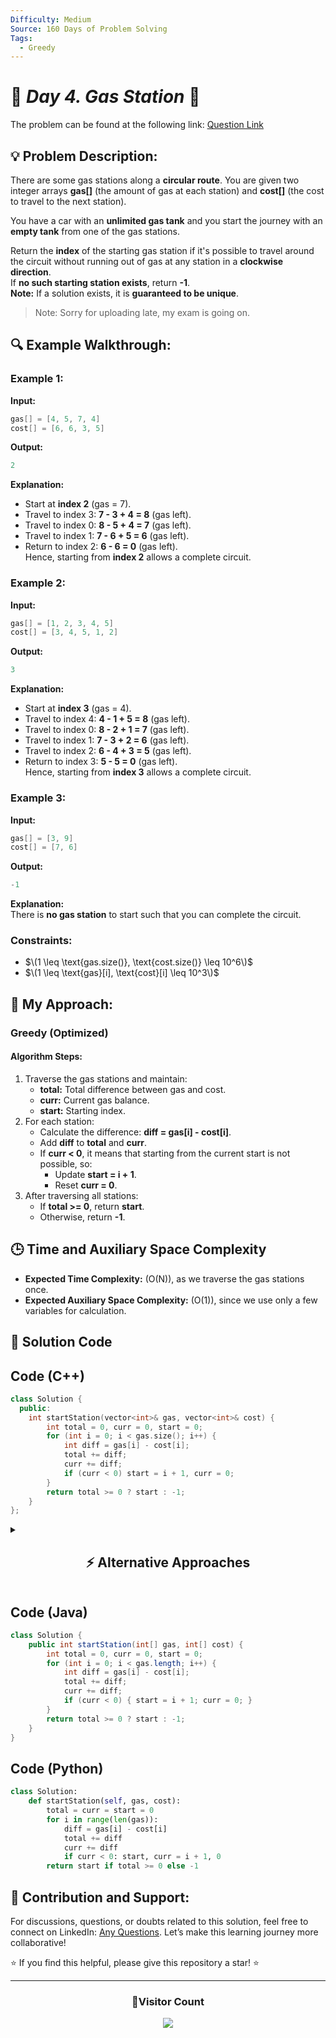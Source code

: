 ```yaml
---
Difficulty: Medium  
Source: 160 Days of Problem Solving  
Tags:
  - Greedy
---
```


# 🚀 _Day 4. Gas Station_ 🧠

The problem can be found at the following link: [Question Link](https://www.geeksforgeeks.org/batch/gfg-160-problems/track/greedy-gfg-160/problem/circular-tour-1587115620)  


## 💡 **Problem Description:** 

There are some gas stations along a **circular route**. You are given two integer arrays **gas[]** (the amount of gas at each station) and **cost[]** (the cost to travel to the next station).  

You have a car with an **unlimited gas tank** and you start the journey with an **empty tank** from one of the gas stations.  

Return the **index** of the starting gas station if it's possible to travel around the circuit without running out of gas at any station in a **clockwise direction**.  
If **no such starting station exists**, return **-1**.  
**Note:** If a solution exists, it is **guaranteed to be unique**.  

> Note: Sorry for uploading late, my exam is going on.

## 🔍 **Example Walkthrough:**

### **Example 1:**  

**Input:** 
```cpp
gas[] = [4, 5, 7, 4]  
cost[] = [6, 6, 3, 5]  
```

**Output:** 
```cpp
2  
```

**Explanation:**  
- Start at **index 2** (gas = 7).  
- Travel to index 3: **7 - 3 + 4 = 8** (gas left).  
- Travel to index 0: **8 - 5 + 4 = 7** (gas left).  
- Travel to index 1: **7 - 6 + 5 = 6** (gas left).  
- Return to index 2: **6 - 6 = 0** (gas left).  
Hence, starting from **index 2** allows a complete circuit.  


### **Example 2:**  

**Input:** 
```cpp
gas[] = [1, 2, 3, 4, 5]  
cost[] = [3, 4, 5, 1, 2]  
```
**Output:**  
```cpp
3  
```

**Explanation:**  
- Start at **index 3** (gas = 4).  
- Travel to index 4: **4 - 1 + 5 = 8** (gas left).  
- Travel to index 0: **8 - 2 + 1 = 7** (gas left).  
- Travel to index 1: **7 - 3 + 2 = 6** (gas left).  
- Travel to index 2: **6 - 4 + 3 = 5** (gas left).  
- Return to index 3: **5 - 5 = 0** (gas left).  
Hence, starting from **index 3** allows a complete circuit.  


### **Example 3:**  

**Input:** 
```cpp
gas[] = [3, 9]  
cost[] = [7, 6]  
```

**Output:**  
```cpp
-1  
```

**Explanation:**  
There is **no gas station** to start such that you can complete the circuit.  


### **Constraints:**  
- $\(1 \leq \text{gas.size()}, \text{cost.size()} \leq 10^6\)$  
- $\(1 \leq \text{gas}[i], \text{cost}[i] \leq 10^3\)$  


## 🎯 **My Approach:**

### **Greedy (Optimized)** 

#### **Algorithm Steps:**  
1. Traverse the gas stations and maintain:
   - **total:** Total difference between gas and cost.
   - **curr:** Current gas balance.
   - **start:** Starting index.  
2. For each station:
   - Calculate the difference: **diff = gas[i] - cost[i]**.  
   - Add **diff** to **total** and **curr**.  
   - If **curr < 0**, it means that starting from the current start is not possible, so:
     - Update **start = i + 1**.  
     - Reset **curr = 0**.  
3. After traversing all stations:
   - If **total >= 0**, return **start**.  
   - Otherwise, return **-1**.  


## 🕒 **Time and Auxiliary Space Complexity** 

- **Expected Time Complexity:** \(O(N)\), as we traverse the gas stations once.  
- **Expected Auxiliary Space Complexity:** \(O(1)\), since we use only a few variables for calculation.  

## 📝 **Solution Code**

## **Code (C++)**

```cpp
class Solution {
  public:
    int startStation(vector<int>& gas, vector<int>& cost) {
        int total = 0, curr = 0, start = 0;
        for (int i = 0; i < gas.size(); i++) {
            int diff = gas[i] - cost[i];
            total += diff;
            curr += diff;
            if (curr < 0) start = i + 1, curr = 0;
        }
        return total >= 0 ? start : -1;
    }
};
```


<details>
<summary><h2 align="center">⚡ Alternative Approaches</h2></summary>

## 📊 **2️⃣ Two-Pass Approach**  
#### **Algorithm Steps:**  
1. Calculate the **total gas balance**.  
2. If the total gas is negative, it's **impossible to complete the circuit**.  
3. If positive, find the **optimal start point**.  

```cpp
class Solution {
  public:
    int startStation(vector<int>& gas, vector<int>& cost) {
        int total = 0, curr = 0, start = 0;
        for (int i = 0; i < gas.size(); i++) {
            total += gas[i] - cost[i];
            curr += gas[i] - cost[i];
            if (curr < 0) {
                start = i + 1;
                curr = 0;
            }
        }
        return total >= 0 ? start : -1;
    }
};
```

#### 📝 **Complexity Analysis:**  
- ✅ **Time Complexity:** O(N) - We traverse the gas stations twice in the worst case.  
- ✅ **Space Complexity:** O(1) - Only a few variables are used.  

#### ✅ **Why This Approach?**  
This method is intuitive, as it first ensures the total gas is non-negative and then finds the optimal start point.  


## 🔁 **3️⃣ Prefix Sum Approach**  
#### **Algorithm Steps:**  
1. Calculate the **total gas balance**.  
2. Track the **cumulative gas difference** while iterating.  
3. If the cumulative gas drops below 0, update the start to the next station.  

```cpp
class Solution {
  public:
    int startStation(vector<int>& gas, vector<int>& cost) {
        int total = 0, sum = 0, start = 0;
        for (int i = 0; i < gas.size(); i++) {
            int diff = gas[i] - cost[i];
            total += diff;
            sum += diff;
            if (sum < 0) {
                start = i + 1;
                sum = 0;
            }
        }
        return total >= 0 ? start : -1;
    }
};
```

#### 📝 **Complexity Analysis:**  
- ✅ **Time Complexity:** O(N)  
- ✅ **Space Complexity:** O(1)  

#### ✅ **Why This Approach?**  
Uses cumulative gas difference to determine a viable start point while maintaining efficiency.  


## 🔄 **4️⃣ Efficient Circular Check**  
#### **Algorithm Steps:**  
1. Traverse the array in a **circular manner** using modular arithmetic.  
2. If the **current gas balance** becomes negative, reset the start station to the next one.  
3. If the **total gas** is positive, return the start station, otherwise return -1.  

```cpp
class Solution {
  public:
    int startStation(vector<int>& gas, vector<int>& cost) {
        int total = 0, curr = 0, start = 0;
        int n = gas.size();
        for (int i = 0; i < 2 * n; i++) {
            int index = i % n;
            int diff = gas[index] - cost[index];
            total += diff;
            curr += diff;
            if (curr < 0) {
                start = index + 1;
                curr = 0;
                if (start >= n) break;
            }
        }
        return total >= 0 ? start : -1;
    }
};
```

#### 📝 **Complexity Analysis:**  
- ✅ **Time Complexity:** O(N)  
- ✅ **Space Complexity:** O(1)  

#### ✅ **Why This Approach?**  
Efficiently handles circular routes using modular arithmetic while keeping the logic simple.  


### 🆚 **Comparison of Approaches**

| **Approach**              | ⏱️ **Time Complexity** | 🗂️ **Space Complexity** | ✅ **Pros**                              | ⚠️ **Cons**                                |  
|-------------------------|-----------------------|------------------------|----------------------------------------|--------------------------------------------|  
| Greedy (Optimized)       | 🟢 O(N)                | 🟢 O(1)                 | Best performance, minimal space         | Harder to derive intuitively                 |  
| Two-Pass Approach        | 🟢 O(N)                | 🟢 O(1)                 | Simple to understand, efficient         | Requires two passes in some scenarios        |  
| Prefix Sum Approach      | 🟢 O(N)                | 🟢 O(1)                 | Simple logic with cumulative sum        | Not significantly different from greedy      |  
| Efficient Circular Check | 🟢 O(N)                | 🟢 O(1)                 | Handles circular cases effectively      | Slightly more complex logic                  |  

✅ **Best Choice?**  
- Use the **Greedy (Optimized)** for maximum efficiency.  
- The **Two-Pass** or **Prefix Sum** are suitable for simpler implementation.  
- The **Efficient Circular Check** is ideal for circular track scenarios.  

</details>

## **Code (Java)**

```java
class Solution {
    public int startStation(int[] gas, int[] cost) {
        int total = 0, curr = 0, start = 0;
        for (int i = 0; i < gas.length; i++) {
            int diff = gas[i] - cost[i];
            total += diff;
            curr += diff;
            if (curr < 0) { start = i + 1; curr = 0; }
        }
        return total >= 0 ? start : -1;
    }
}
```


## **Code (Python)**

```python
class Solution:
    def startStation(self, gas, cost):
        total = curr = start = 0
        for i in range(len(gas)):
            diff = gas[i] - cost[i]
            total += diff
            curr += diff
            if curr < 0: start, curr = i + 1, 0
        return start if total >= 0 else -1
```

## 🎯 **Contribution and Support:**

For discussions, questions, or doubts related to this solution, feel free to connect on LinkedIn: [Any Questions](https://www.linkedin.com/in/het-patel-8b110525a/). Let’s make this learning journey more collaborative!

⭐ If you find this helpful, please give this repository a star! ⭐

---

<div align="center">
  <h3><b>📍Visitor Count</b></h3>
</div>

<p align="center">
  <img src="https://profile-counter.glitch.me/Hunterdii/count.svg" />
</p>
